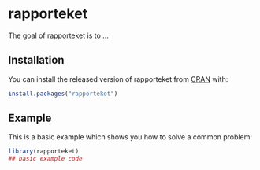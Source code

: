 # rapporteket

<!-- badges: start -->
<!-- badges: end -->

The goal of rapporteket is to ...

## Installation

You can install the released version of rapporteket from [CRAN](https://CRAN.R-project.org) with:

``` r
install.packages("rapporteket")
```

## Example

This is a basic example which shows you how to solve a common problem:

``` r
library(rapporteket)
## basic example code
```

